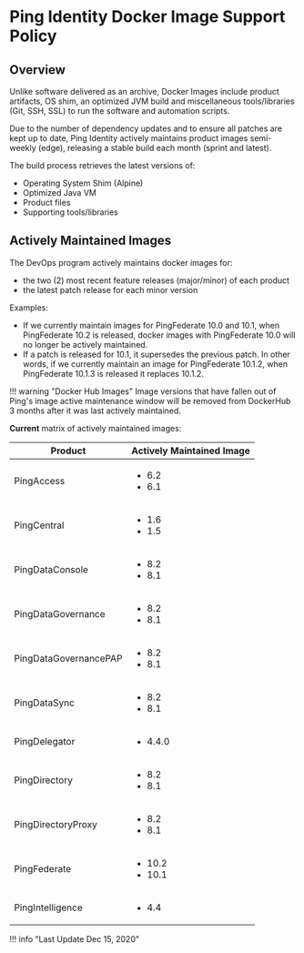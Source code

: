 # Ping Identity Docker Image Support Policy

## Overview

Unlike software delivered as an archive, Docker Images include product artifacts, OS shim, an optimized JVM build
and miscellaneous tools/libraries (Git, SSH, SSL) to run the software and automation scripts.

Due to the number of dependency updates and to ensure all patches are kept up to date, Ping Identity actively maintains product images semi-weekly (edge), releasing a stable build each month (sprint and latest).

The build process retrieves the latest versions of:

* Operating System Shim (Alpine)
* Optimized Java VM
* Product files
* Supporting tools/libraries

## Actively Maintained Images

The DevOps program actively maintains docker images for:

* the two (2) most recent feature releases (major/minor) of each product
* the latest patch release for each minor version

Examples:

* If we currently maintain images for PingFederate 10.0 and 10.1, when PingFederate 10.2 is released, docker images with PingFederate 10.0 will no longer be actively maintained.
* If a patch is released for 10.1, it supersedes the previous patch. In other words, if we currently maintain an image for PingFederate 10.1.2, when PingFederate 10.1.3 is released it replaces 10.1.2.

!!! warning "Docker Hub Images"
    Image versions that have fallen out of Ping's image active maintenance window will be removed from DockerHub 3 months after it was last actively maintained.

**Current** matrix of actively maintained images:


| Product               | Actively Maintained Image |
| --- | --- |
| PingAccess            | <ul><li>6.2</li><li>6.1</li></ul> |
| PingCentral           | <ul><li>1.6</li><li>1.5</li></ul> |
| PingDataConsole       | <ul><li>8.2</li><li>8.1</li></ul> |
| PingDataGovernance    | <ul><li>8.2</li><li>8.1</li></ul> |
| PingDataGovernancePAP | <ul><li>8.2</li><li>8.1</li></ul> |
| PingDataSync          | <ul><li>8.2</li><li>8.1</li></ul> |
| PingDelegator         | <ul><li>4.4.0</li></ul> |
| PingDirectory         | <ul><li>8.2</li><li>8.1</li></ul> |
| PingDirectoryProxy    | <ul><li>8.2</li><li>8.1</li></ul> |
| PingFederate          | <ul><li>10.2</li><li>10.1</li></ul> |
| PingIntelligence      | <ul><li>4.4</li></ul> |

!!! info "Last Update  Dec 15, 2020"
